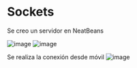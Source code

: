 # Sockets

Se creo un servidor en NeatBeans

![image](https://user-images.githubusercontent.com/56771357/215857345-1fa51aac-2fec-43e6-89ce-05b6307f08f9.png)
![image](https://user-images.githubusercontent.com/56771357/215857498-9180e922-134e-4097-9399-3cb500f2d26f.png)

Se realiza la conexión desde móvil 
![image](https://user-images.githubusercontent.com/56771357/215857605-99156d53-af1a-41a4-bc58-bc1c20cda961.png)
